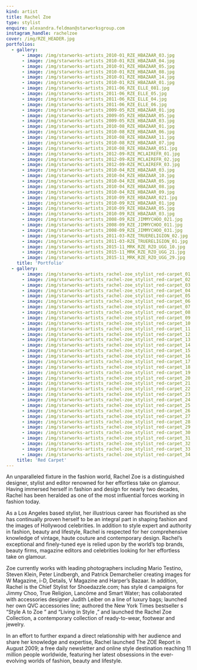 ```yaml
---
kind: artist
title: Rachel Zoe
type: stylist
enquire: alexandra.feldman@starworksgroup.com
instagram_handle: rachelzoe
cover: /img/RZE_HEADER.jpg
portfolios:
  - gallery:
      - image: /img/starworks-artists_2010-01_RZE_HBAZAAR_03.jpg
      - image: /img/starworks-artists_2010-01_RZE_HBAZAAR_04.jpg
      - image: /img/starworks-artists_2010-01_RZE_HBAZAAR_05.jpg
      - image: /img/starworks-artists_2010-01_RZE_HBAZAAR_08.jpg
      - image: /img/starworks-artists_2010-01_RZE_HBAZAAR_14.jpg
      - image: /img/starworks-artists_2010-01_RZE_HBAZAAR_01.jpg
      - image: /img/starworks-artists_2011-06_RZE_ELLE_081.jpg
      - image: /img/starworks-artists_2011-06_RZE_ELLE_05.jpg
      - image: /img/starworks-artists_2011-06_RZE_ELLE_04.jpg
      - image: /img/starworks-artists_2011-06_RZE_ELLE_06.jpg
      - image: /img/starworks-artists_2009-05_RZE_HBAZAAR_01.jpg
      - image: /img/starworks-artists_2009-05_RZE_HBAZAAR_05.jpg
      - image: /img/starworks-artists_2009-05_RZE_HBAZAAR_03.jpg
      - image: /img/starworks-artists_2010-08_RZE_HBAZAAR_01.jpg
      - image: /img/starworks-artists_2010-08_RZE_HBAZAAR_06.jpg
      - image: /img/starworks-artists_2010-08_RZE_HBAZAAR_11.jpg
      - image: /img/starworks-artists_2010-08_RZE_HBAZAAR_07.jpg
      - image: /img/starworks-artists_2010-08_RZE_HBAZAAR_051.jpg
      - image: /img/starworks-artists_2012-09-RZE_MCLAIREFR_01.jpg
      - image: /img/starworks-artists_2012-09-RZE_MCLAIREFR_02.jpg
      - image: /img/starworks-artists_2012-09-RZE_MCLAIREFR_03.jpg
      - image: /img/starworks-artists_2010-04_RZE_HBAZAAR_03.jpg
      - image: /img/starworks-artists_2010-04_RZE_HBAZAAR_10.jpg
      - image: /img/starworks-artists_2010-04_RZE_HBAZAAR_05.jpg
      - image: /img/starworks-artists_2010-04_RZE_HBAZAAR_08.jpg
      - image: /img/starworks-artists_2010-04_RZE_HBAZAAR_09.jpg
      - image: /img/starworks-artists_2010-09_RZE_HBAZAAR_021.jpg
      - image: /img/starworks-artists_2010-09_RZE_HBAZAAR_01.jpg
      - image: /img/starworks-artists_2010-09_RZE_HBAZAAR_05.jpg
      - image: /img/starworks-artists_2010-09_RZE_HBAZAAR_03.jpg
      - image: /img/starworks-artists_2008-09_RZE_JIMMYCHOO_021.jpg
      - image: /img/starworks-artists_2008-09_RZE_JIMMYCHOO_011.jpg
      - image: /img/starworks-artists_2008-09_RZE_JIMMYCHOO_031.jpg
      - image: /img/starworks-artists_2011-03-RZE_TRUERELIGION_02.jpg
      - image: /img/starworks-artists_2011-03-RZE_TRUERELIGION_01.jpg
      - image: /img/starworks-artists_2015-11_MRK_RZE_RZO_UGG_10.jpg
      - image: /img/starworks-artists_2015-11_MRK_RZE_RZO_UGG_21.jpg
      - image: /img/starworks-artists_2015-11_MRK_RZE_RZO_UGG_29.jpg
    title: 'Portfolio'
  - gallery:
      - image: /img/starworks-artists_rachel-zoe_stylist_red-carpet_01.jpg
      - image: /img/starworks-artists_rachel-zoe_stylist_red-carpet_02.jpg
      - image: /img/starworks-artists_rachel-zoe_stylist_red-carpet_03.jpg
      - image: /img/starworks-artists_rachel-zoe_stylist_red-carpet_04.jpg
      - image: /img/starworks-artists_rachel-zoe_stylist_red-carpet_05.jpg
      - image: /img/starworks-artists_rachel-zoe_stylist_red-carpet_06.jpg
      - image: /img/starworks-artists_rachel-zoe_stylist_red-carpet_07.jpg
      - image: /img/starworks-artists_rachel-zoe_stylist_red-carpet_08.jpg
      - image: /img/starworks-artists_rachel-zoe_stylist_red-carpet_09.jpg
      - image: /img/starworks-artists_rachel-zoe_stylist_red-carpet_10.jpg
      - image: /img/starworks-artists_rachel-zoe_stylist_red-carpet_11.jpg
      - image: /img/starworks-artists_rachel-zoe_stylist_red-carpet_12.jpg
      - image: /img/starworks-artists_rachel-zoe_stylist_red-carpet_13.jpg
      - image: /img/starworks-artists_rachel-zoe_stylist_red-carpet_14.jpg
      - image: /img/starworks-artists_rachel-zoe_stylist_red-carpet_15.jpg
      - image: /img/starworks-artists_rachel-zoe_stylist_red-carpet_16.jpg
      - image: /img/starworks-artists_rachel-zoe_stylist_red-carpet_17.jpg
      - image: /img/starworks-artists_rachel-zoe_stylist_red-carpet_18.jpg
      - image: /img/starworks-artists_rachel-zoe_stylist_red-carpet_19.jpg
      - image: /img/starworks-artists_rachel-zoe_stylist_red-carpet_20.jpg
      - image: /img/starworks-artists_rachel-zoe_stylist_red-carpet_21.jpg
      - image: /img/starworks-artists_rachel-zoe_stylist_red-carpet_22.jpg
      - image: /img/starworks-artists_rachel-zoe_stylist_red-carpet_23.jpg
      - image: /img/starworks-artists_rachel-zoe_stylist_red-carpet_24.jpg
      - image: /img/starworks-artists_rachel-zoe_stylist_red-carpet_25.jpg
      - image: /img/starworks-artists_rachel-zoe_stylist_red-carpet_26.jpg
      - image: /img/starworks-artists_rachel-zoe_stylist_red-carpet_27.jpg
      - image: /img/starworks-artists_rachel-zoe_stylist_red-carpet_28.jpg
      - image: /img/starworks-artists_rachel-zoe_stylist_red-carpet_29.jpg
      - image: /img/starworks-artists_rachel-zoe_stylist_red-carpet_30.jpg
      - image: /img/starworks-artists_rachel-zoe_stylist_red-carpet_31.jpg
      - image: /img/starworks-artists_rachel-zoe_stylist_red-carpet_32.jpg
      - image: /img/starworks-artists_rachel-zoe_stylist_red-carpet_33.jpg
      - image: /img/starworks-artists_rachel-zoe_stylist_red-carpet_34.jpg
    title: 'Red Carpet'
---
```

An unparalleled fixture in the fashion world, Rachel Zoe is a distinguished designer, stylist and editor renowned for her effortless take on glamour. Having immersed herself in fashion and design for nearly two decades, Rachel has been heralded as one of the most influential forces working in fashion today.

As a Los Angeles based stylist, her illustrious career has flourished as she has continually proven herself to be an integral part in shaping fashion and the images of Hollywood celebrities. In addition to style expert and authority in fashion, beauty and lifestyle, Rachel is respected for her comprehensive knowledge of vintage, haute couture and contemporary design. Rachel’s exceptional and finely-tuned eye is relied upon by the world’s top brands, beauty firms, magazine editors and celebrities looking for her effortless take on glamour.

Zoe currently works with leading photographers including Mario Testino, Steven Klein, Peter Lindbergh, and Patrick Demarchelier creating images for W Magazine, i-D, Details, V Magazine and Harper’s Bazaar. In addition, Rachel is the Chief Stylist for Shoedazzle.com; has style d campaigns for Jimmy Choo, True Religion, Lancôme and Smart Water; has collaborated with accessories designer Judith Leiber on a line of luxury bags; launched her own QVC accessories line; authored the New York Times bestseller s “Style A to Zoe ” and “Living in Style ,” and launched the Rachel Zoe Collection, a contemporary collection of ready-to-wear, footwear and jewelry.

In an effort to further expand a direct relationship with her audience and share her knowledge and expertise, Rachel launched The ZOE Report in August 2009; a free daily newsletter and online style destination reaching 11 million people worldwide, featuring her latest obsessions in the ever-evolving worlds of fashion, beauty and lifestyle.
